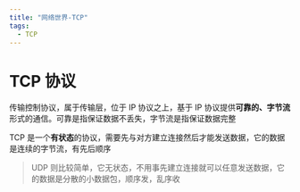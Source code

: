 ```yaml
---
title: "网络世界-TCP"
tags:
  - TCP
---
```


# TCP 协议

传输控制协议，属于传输层，位于 IP 协议之上，基于 IP 协议提供**可靠的、字节流**形式的通信。可靠是指保证数据不丢失，字节流是指保证数据完整

TCP 是一个**有状态**的协议，需要先与对方建立连接然后才能发送数据，它的数据是连续的字节流，有先后顺序

> UDP 则比较简单，它无状态，不用事先建立连接就可以任意发送数据，它的数据是分散的小数据包，顺序发，乱序收
